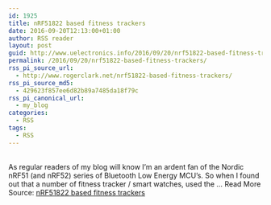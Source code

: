 ```yaml
---
id: 1925
title: nRF51822 based fitness trackers
date: 2016-09-20T12:13:00+01:00
author: RSS reader
layout: post
guid: http://www.uelectronics.info/2016/09/20/nrf51822-based-fitness-trackers/
permalink: /2016/09/20/nrf51822-based-fitness-trackers/
rss_pi_source_url:
  - http://www.rogerclark.net/nrf51822-based-fitness-trackers/
rss_pi_source_md5:
  - 429623f857ee6d82b89a7485da18f79c
rss_pi_canonical_url:
  - my_blog
categories:
  - RSS
tags:
  - RSS
---
```

&#013;  
As regular readers of my blog will know I’m an ardent fan of the Nordic nRF51 (and nRF52) series of Bluetooth Low Energy MCU’s. So when I found out that a number of fitness tracker / smart watches, used the … Read More&#013;  
Source: <a href="http://www.rogerclark.net/nrf51822-based-fitness-trackers/" target="_blank">nRF51822 based fitness trackers</a>